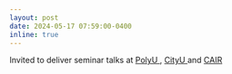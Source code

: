 ```yaml
---
layout: post
date: 2024-05-17 07:59:00-0400
inline: true
---
```


Invited to deliver seminar talks at <a href="https://www.polyu.edu.hk/comp/" target="_blank" rel="noopener noreferrer"> PolyU </a>, <a href="https://www.cs.cityu.edu.hk/" target="_blank" rel="noopener noreferrer"> CityU </a> and <a href="https://www.cair-cas.org.hk/" target="_blank" rel="noopener noreferrer"> CAIR </a>
